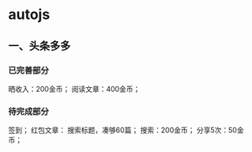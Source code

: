 # autojs

## 一、头条多多
### 已完善部分
晒收入：200金币；
阅读文章：400金币；
### 待完成部分
签到；
红包文章： 搜索标题，凑够60篇；
搜索：200金币；
分享5次：50金币；


